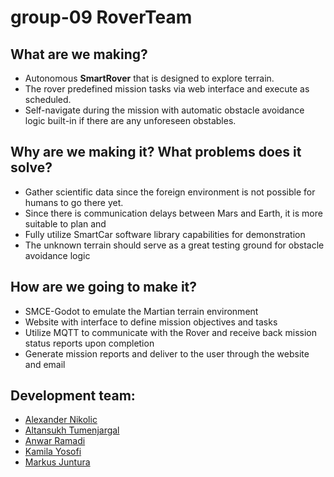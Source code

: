 # group-09 RoverTeam

## What are we making?
* Autonomous **SmartRover** that is designed to explore terrain.
* The rover predefined mission tasks via web interface and execute as scheduled.
* Self-navigate during the mission with automatic obstacle avoidance logic built-in if there are any unforeseen obstables.

## Why are we making it? What problems does it solve?
* Gather scientific data since the foreign environment is not possible for humans to go there yet.
* Since there is communication delays between Mars and Earth, it is more suitable to plan and 
* Fully utilize SmartCar software library capabilities for demonstration
* The unknown terrain should serve as a great testing ground for obstacle avoidance logic

## How are we going to make it?
* SMCE-Godot to emulate the Martian terrain environment
* Website with interface to define mission objectives and tasks
* Utilize MQTT to communicate with the Rover and receive back mission status reports upon completion
* Generate mission reports and deliver to the user through the website and email


## Development team:
- [Alexander Nikolic](https://github.com/nikalc)
- [Altansukh Tumenjargal](https://github.com/axe007)
- [Anwar Ramadi](https://github.com/ramadi-a)
- [Kamila Yosofi](https://github.com/kam56)
- [Markus Juntura](https://github.com/OneMoreOreo)
